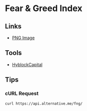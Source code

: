 # Fear & Greed Index

<!--
https://chart-img.com/#pricing
-->

## Links

- [PNG Image](https://alternative.me/crypto/fear-and-greed-index.png)

## Tools

- [HyblockCapital](/hyblockcapital.md)

## Tips

### cURL Request

```sh
curl https://api.alternative.me/fng/
```
